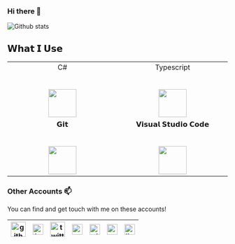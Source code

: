 ### Hi there 👋

<!--
**Doff3n/Doff3n** is a ✨ _special_ ✨ repository because its `README.md` (this file) appears on your GitHub profile.

Here are some ideas to get you started:

- 🔭 I’m currently working on ...
- 🌱 I’m currently learning ...
- 👯 I’m looking to collaborate on ...
- 🤔 I’m looking for help with ...
- 💬 Ask me about ...
- 📫 How to reach me: ...
- 😄 Pronouns: ...
- ⚡ Fun fact: ...
-->

![Github stats](https://github-readme-stats.vercel.app/api?username=Doff3n&show_icons=true&hide_border=true)

## 𝗪𝗵𝗮𝘁 𝗜 𝗨𝘀𝗲

<table>
  <tbody>
    <tr valign="top">
      <td width="25%" align="center">
        <span>C#</span><br><br><br>
        <img height="64px" src="https://cdn.svgporn.com/logos/c-sharp.svg">
      </td>
      <td width="25%" align="center">
        <span>Typescript</span><br><br><br>
        <img height="64px" src="https://cdn.svgporn.com/logos/typescript.svg">
      </td>
    </tr>
    <tr valign="top">
      <td width="25%" align="center">
        <span>𝗚𝗶𝘁</span><br><br><br>
        <img height="64px" src="https://cdn.svgporn.com/logos/git-icon.svg">
      </td>
      <td width="25%" align="center">
        <span>𝗩𝗶𝘀𝘂𝗮𝗹 𝗦𝘁𝘂𝗱𝗶𝗼 𝗖𝗼𝗱𝗲</span><br><br><br>
        <img height="64px" src="https://cdn.svgporn.com/logos/visual-studio-code.svg">
      </td>
    </tr>
  </tbody>
</table>

### Other Accounts 📫

You can find and get touch with me on these accounts!

| [<img src="https://cdn.svgporn.com/logos/github-icon.svg" alt="github logo" width="34">](https://github.com/Doff3n) | [<img src="https://cdn.svgporn.com/logos/instagram-icon.svg" alt="instagram logo" width="24">](https://www.instagram.com/kristoffagram/) | [<img src="https://cdn.svgporn.com/logos/twitter.svg" alt="twitter logo" width="34">](https://twitter.com/Doff3n) | [<img src="https://cdn.svgporn.com/logos/stackoverflow-icon.svg" alt="stack logo" width="24">](https://stackoverflow.com/users/1304590/doff3n) | [<img src="https://cdn.svgporn.com/logos/gitlab.svg" alt="gitlab logo" width="24">](https://gitlab.com/keckhoff) | [<img src="https://cdn.svgporn.com/logos/reddit-icon.svg" alt="reddit logo" width="24">](https://www.reddit.com/user/Doff3n) | [<img src="https://cdn.svgporn.com/logos/linkedin.svg" alt="linkedin logo" width="24">](https://www.linkedin.com/in/kristoffer-rene-e-21609613/)
|---|---|---|---|---|---|------|


